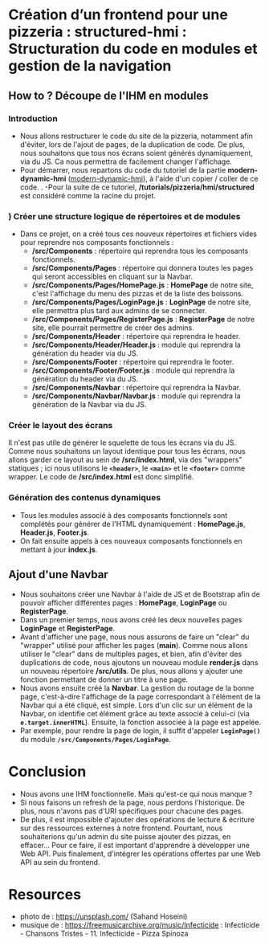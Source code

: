 # Création d’un frontend pour une pizzeria : structured-hmi : Structuration du code en modules et gestion de la navigation
## How to ? Découpe de l'IHM en modules
### Introduction
- Nous allons restructurer le code du site de la pizzeria, notamment afin d'éviter, lors de l'ajout de pages, de la duplication de code. De plus, nous souhaitons que tous nos écrans soient générés dynamiquement, via du JS. Ca nous permettra de facilement changer l'affichage.
- Pour démarrer, nous repartons du code du tutoriel de la partie **modern-dynamic-hmi** ([modern-dynamic-hmi](https://github.com/e-vinci/js-demos/tree/main/frontend/frontend-essentials/modern-dynamic-hmi)), à l'aide d'un copier / coller de ce code.
.
-Pour la suite de ce tutoriel, **/tutorials/pizzeria/hmi/structured** est considéré comme la racine du projet.
### ) Créer une structure logique de répertoires et de modules
- Dans ce projet, on a créé tous ces nouveux répertoires et fichiers vides pour reprendre nos composants fonctionnels :
    - **/src/Components** : répertoire qui reprendra tous les composants fonctionnels.
    - **/src/Components/Pages** : répertoire qui donnera toutes les pages qui seront accessibles 
    en cliquant sur la Navbar.
    - **/src/Components/Pages/HomePage.js** : **HomePage** de notre site, c'est l'affichage 
    du menu des pizzas et de la liste des boissons.
    - **/src/Components/Pages/LoginPage.js** : **LoginPage** de notre site, elle permettra plus tard
    aux admins de se connecter.
    - **/src/Components/Pages/RegisterPage.js** : **RegisterPage** de notre site, elle 
    pourrait permettre de créer des admins.
    - **/src/Components/Header** : répertoire qui reprendra le header.
    - **/src/Components/Header/Header.js** : module qui reprendra la génération du header via du JS.
    - **/src/Components/Footer** : répertoire qui reprendra le footer.
    - **/src/Components/Footer/Footer.js** : module qui reprendra la génération du header via du JS.
    - **/src/Components/Navbar** : répertoire qui reprendra la Navbar.
    - **/src/Components/Navbar/Navbar.js** : module qui reprendra la génération de la Navbar via du JS.

### Créer le layout des écrans
Il n'est pas utile de générer le squelette de tous les écrans via du JS.  
Comme nous souhaitons un layout identique pour tous les écrans, nous allons garder ce layout 
au sein de **/src/index.html**, via des "wrappers" statiques ; ici nous utilisons 
le **`<header>`**,  le **`<main>`** et le **`<footer>`** comme wrapper. 
Le code de **/src/index.html** est donc simplifié.

### Génération des contenus dynamiques
- Tous les modules associé à des composants fonctionnels sont complétés pour générer 
de l'HTML dynamiquement : **HomePage.js**, **Header.js**, **Footer.js**.
- On fait ensuite appels à ces nouveaux composants fonctionnels en mettant à jour 
**index.js**.
## Ajout d'une Navbar
- Nous souhaitons créer une Navbar à l'aide de JS et de Bootstrap afin de pouvoir afficher 
différentes pages : **HomePage**, **LoginPage** ou **RegisterPage**.  
- Dans un premier temps, nous avons créé les deux nouvelles pages **LoginPage** et **RegisterPage**.
- Avant d'afficher une page, nous nous assurons de faire un "clear" du "wrapper" 
utilisé pour afficher les pages (**main**). Comme nous allons utiliser le "clear" dans de 
multiples pages, et bien, afin d'éviter des duplications de code, nous ajoutons un nouveau
module **render.js** dans un nouveau répertoire **/src/utils**. De plus, nous allons y ajouter 
une fonction permettant de donner un titre à une page.
- Nous avons ensuite créé la **Navbar**. La gestion du routage de la bonne page, c'est-à-dire l'affichage de la page correspondant à l'élément de la Navbar qui a été cliqué, est simple.
Lors d'un clic sur un élément de la Navbar, on identifie cet élément grâce au texte associé à celui-ci (via **`e.target.innerHTML`**). Ensuite, la fonction associée à la page est appelée.
- Par exemple, pour rendre la page de login, il suffit d'appeler **`LoginPage()`** 
du module **`/src/Components/Pages/LoginPage`**.
# Conclusion
- Nous avons une IHM fonctionnelle. Mais qu'est-ce qui nous manque ?
- Si nous faisons un refresh de la page, nous perdons l'historique. De plus, nous n'avons pas d'URI spécifiques pour chacune des pages.
- De plus, il est impossible d'ajouter des opérations de lecture & écriture sur des ressources externes à notre frontend. Pourtant, nous souhaiterions qu'un admin du site puisse ajouter des pizzas, en effacer... Pour ce faire, il est important d'apprendre à développer une Web API. Puis finalement, d'intégrer les opérations offertes par une Web API au sein du frontend.

# Resources
- photo de : https://unsplash.com/ (Sahand Hoseini)
- musique de : https://freemusicarchive.org/music/Infecticide : Infecticide - Chansons Tristes - 11. Infecticide - Pizza Spinoza